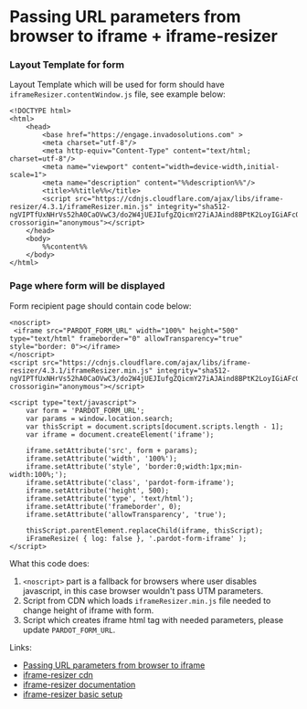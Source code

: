 # Passing URL parameters from browser to iframe + iframe-resizer

### Layout Template for form

Layout Template which will be used for form should have `iframeResizer.contentWindow.js` file, see example below:

```
<!DOCTYPE html>
<html>
    <head>
        <base href="https://engage.invadosolutions.com" >
        <meta charset="utf-8"/>
        <meta http-equiv="Content-Type" content="text/html; charset=utf-8"/>
        <meta name="viewport" content="width=device-width,initial-scale=1">
        <meta name="description" content="%%description%%"/>
        <title>%%title%%</title>
        <script src="https://cdnjs.cloudflare.com/ajax/libs/iframe-resizer/4.3.1/iframeResizer.min.js" integrity="sha512-ngVIPTfUxNHrVs52hA0CaOVwC3/do2W4jUEJIufgZQicmY27iAJAind8BPtK2LoyIGiAFcOkjO18r5dTUNLFAw==" crossorigin="anonymous"></script>
    </head>
    <body>
        %%content%%
    </body>
</html>
```

### Page where form will be displayed

Form recipient page should contain code below:

```
<noscript>
 <iframe src="PARDOT_FORM_URL" width="100%" height="500" type="text/html" frameborder="0" allowTransparency="true" style="border: 0"></iframe>
</noscript>
<script src="https://cdnjs.cloudflare.com/ajax/libs/iframe-resizer/4.3.1/iframeResizer.min.js" integrity="sha512-ngVIPTfUxNHrVs52hA0CaOVwC3/do2W4jUEJIufgZQicmY27iAJAind8BPtK2LoyIGiAFcOkjO18r5dTUNLFAw==" crossorigin="anonymous"></script>

<script type="text/javascript">
    var form = 'PARDOT_FORM_URL';
    var params = window.location.search;
    var thisScript = document.scripts[document.scripts.length - 1];
    var iframe = document.createElement('iframe');

    iframe.setAttribute('src', form + params);
    iframe.setAttribute('width', '100%');
    iframe.setAttribute('style', 'border:0;width:1px;min-width:100%;');
    iframe.setAttribute('class', 'pardot-form-iframe');
    iframe.setAttribute('height', 500);
    iframe.setAttribute('type', 'text/html');
    iframe.setAttribute('frameborder', 0);
    iframe.setAttribute('allowTransparency', 'true');

    thisScript.parentElement.replaceChild(iframe, thisScript);
    iFrameResize( { log: false }, '.pardot-form-iframe' );
</script>
```

What this code does:
1. `<noscript>` part is a fallback for browsers where user disables javascript, in this case browser wouldn't pass UTM parameters.
2. Script from CDN which loads `iframeResizer.min.js` file needed to change height of iframe with form.
3. Script which creates iframe html tag with needed parameters, please update `PARDOT_FORM_URL`.

Links:
- [Passing URL parameters from browser to iframe](https://help.salesforce.com/articleView?id=000317377&type=1&mode=1)
- [iframe-resizer cdn](https://cdnjs.com/libraries/iframe-resizer)
- [iframe-resizer documentation](http://davidjbradshaw.github.io/iframe-resizer/)
- [iframe-resizer basic setup](https://github.com/davidjbradshaw/iframe-resizer#typical-setup)
